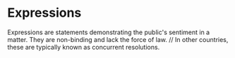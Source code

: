 # Expressions

Expressions are statements demonstrating the public's sentiment in a matter. They are non-binding and lack the force of law. // In other countries, these are typically known as concurrent resolutions.
